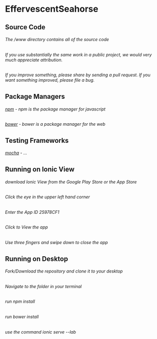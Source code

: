 # EffervescentSeahorse

## Source Code
###### The /www directory contains all of the source code
###### If you use substantially the same work in a public project, we would very much appreciate attribution.
###### If you improve something, please share by sending a pull request. If you want something improved, please file a bug.


## Package Managers
###### [npm]() - npm is the package manager for javascript
###### [bower]() - bower is a package manager for the web


## Testing Frameworks
###### [mocha]() - ...

## Running on Ionic View
###### download Ionic View from the Google Play Store or the App Store
###### Click the eye in the upper left hand corner
###### Enter the App ID 25978CF1
###### Click to View the app
###### Use three fingers and swipe down to close the app


## Running on Desktop
###### Fork/Download the repository and clone it to your desktop
###### Navigate to the folder in your terminal
###### run npm install
###### run bower install
###### use the command ionic serve --lab
